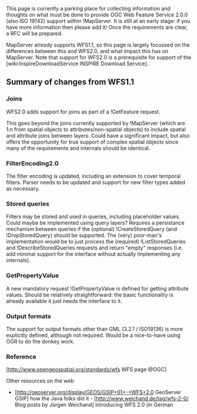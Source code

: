 This page is currently a parking place for collecting information and thoughts on what must be done to provide OGC Web Feature Service 2.0.0 (also ISO 19142) support within !MapServer. It is still at an early stage: if you have more information then please add it! Once the requirements are clear, a RFC will be prepared.                                                                                                     

MapServer already supports WFS1.1, so this page is largely focussed on the differences between this and WFS2.0, and what impact this has on MapServer.                                                                                                                                                                                                                  Note that support for WFS2.0 is a prerequisite for support of the [wiki:InspireDownloadService INSPIRE Download Service].

## Summary of changes from WFS1.1

### Joins 
WFS2.0 adds support for joins as part of a !GetFeature request.

This goes beyond the joins currently supported by !MapServer (which are 1:n from spatial objects to attributes/non-spatial objects) to include spatial and attribute joins between layers. Could have a significant impact, but also offers the opportunity for true support of complex spatial objects since many of the requirements and internals should be identical.

### FilterEncoding2.0
The filter encoding is updated, including an extension to cover temporal filters.                                                                                                      Parser needs to be updated and support for new filter types added as necessary.

### Stored queries
Filters may be stored and used in queries, including placeholder values.                                                                                                       Could maybe be implemented using query layers? Requires a persistance mechanism between queries if the (optional) !CreateStoredQuery (and !DropStoredQuery) should be supported. The (very) poor-man's implementation would be to just process the (required) !ListStoredQueries and !DescribeStoredQueries requests and return "empty" responses (i.e. add minimal support for the interface without actually implementing any internals).

### GetPropertyValue
A new mandatory request !GetPropertyValue is defined for getting attribute values.
Should be relatively straightforward: the basic functionality is already available it just needs the interface to it.

### Output formats
The support for output formats other than GML (3.2.1 / ISO19136) is more explicitly defined, although not required. Would be a nice-to-have using OGR to do the donkey work.

### Reference
[http://www.opengeospatial.org/standards/wfs WFS page @OGC]

Other resources on the web
- [http://geoserver.org/display/GEOS/GSIP+61+-+WFS+2.0 GeoServer GSIP] how the Java folks did it                                                                                                            - [http://www.weichand.de/tag/wfs-2-0/ Blog posts by Jürgen Weichand] introducing WFS 2.0 (in German
